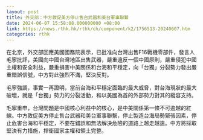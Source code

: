 ```yaml
---
layout: post
title: 外交部：中方敦促美方停止售台武器和美台軍事聯繫
date: 2024-06-07 15:58:08.000000000 +08:00
link: https://news.rthk.hk/rthk/ch/component/k2/1756513-20240607.htm
categories: rthk
---
```


在北京，外交部回應美國國務院表示，已批准向台灣出售F16戰機零部件，發言人毛寧批評，美國向中國台灣地區出售武器，嚴重違反一個中國原則，嚴重侵犯中國主權和安全利益，嚴重損害中美關係和台海和平穩定，向「台獨」分裂勢力發出嚴重錯誤信號，中方對此強烈不滿，堅決反對。

毛寧強調，事實一再證明，當前台海和平穩定面臨的最大威脅，對台海現狀的最大破壞，就是「台獨」勢力的分裂活動，和以美國為首的外部勢力對其的縱容支持。

毛寧重申，台灣問題是中國核心利益中的核心，是中美關係第一條不可逾越的紅線。中方敦促美方停止售台武器和美台軍事聯繫，停止製造台海局勢緊張因素，停止危害台海和平穩定，不要在錯誤和無法解決危險的道路上越走越遠。中方將採取堅決有力措施，捍衛國家主權和領土完整。
